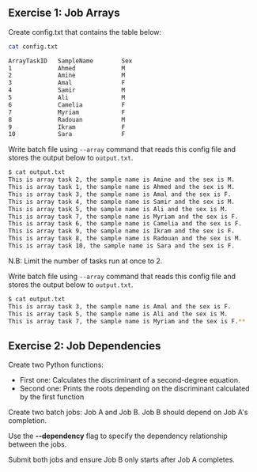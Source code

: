## Exercise 1: Job Arrays

Create config.txt that contains the table below:
```bash
cat config.txt

ArrayTaskID   SampleName        Sex
1             Ahmed             M
2             Amine             M
3             Amal              F
4             Samir             M
5             Ali               M
6             Camelia           F
7             Myriam            F
8             Radouan           M
9             Ikram             F
10            Sara              F
```

Write batch file using ```--array``` command that reads this config file and stores the output below to ```output.txt```.

```bash
$ cat output.txt 
This is array task 2, the sample name is Amine and the sex is M.
This is array task 1, the sample name is Ahmed and the sex is M.
This is array task 3, the sample name is Amal and the sex is F.
This is array task 4, the sample name is Samir and the sex is M.
This is array task 5, the sample name is Ali and the sex is M.
This is array task 7, the sample name is Myriam and the sex is F.
This is array task 6, the sample name is Camelia and the sex is F.
This is array task 9, the sample name is Ikram and the sex is F.
This is array task 8, the sample name is Radouan and the sex is M.
This is array task 10, the sample name is Sara and the sex is F.

```

N.B: Limit the number of tasks run at once to 2.

Write batch file using ```--array``` command that reads this config file and stores the output below to ```output.txt```.

```bash
$ cat output.txt 
This is array task 3, the sample name is Amal and the sex is F.
This is array task 5, the sample name is Ali and the sex is M.
This is array task 7, the sample name is Myriam and the sex is F.**
```

## Exercise 2: Job Dependencies

Create two Python functions:
- First one: Calculates the discriminant of a second-degree equation.
- Second one: Prints the roots depending on the discriminant calculated by the first function
  
Create two batch jobs: Job A and Job B. Job B should depend on Job A's completion.

Use the **--dependency** flag to specify the dependency relationship between the jobs.

Submit both jobs and ensure Job B only starts after Job A completes.
